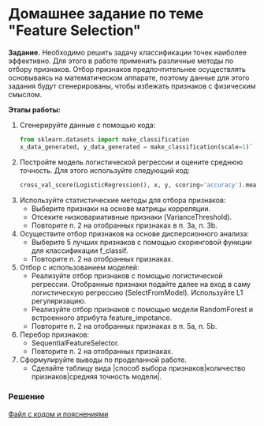 # Домашнее задание по теме "Feature Selection"

__Задание.__ Необходимо решить задачу классификации точек наиболее эффективно. Для этого в работе применить различные методы по отбору признаков. Отбор признаков предпочтительнее осуществлять основываясь на математическом аппарате, поэтому данные для этого задания будут сгенерированы, чтобы избежать признаков с физическим смыслом.

__Этапы работы:__
1. Сгенерируйте данные с помощью кода:  
   ```python
   from sklearn.datasets import make_classification
   x_data_generated, y_data_generated = make_classification(scale=1)`
   ```
2. Постройте модель логистической регрессии и оцените среднюю точность. Для этого используйте следующий код:
   ```python
   cross_val_score(LogisticRegression(), x, y, scoring='accuracy').mean()
   ```
3. Используйте статистические методы для отбора признаков:
   - Выберите признаки на основе матрицы корреляции.
   - Отсеките низковариативные признаки (VarianceThreshold).
   - Повторите п. 2 на отобранных признаках в п. 3a, п. 3b.
4. Осуществите отбор признаков на основе дисперсионного анализа:
   - Выберите 5 лучших признаков с помощью скоринговой функции для классификации f_classif.
   - Повторите п. 2 на отобранных признаках.
5. Отбор с использованием моделей:
   - Реализуйте отбор признаков с помощью логистической регрессии. Отобранные признаки подайте далее на вход в саму логистическую регрессию (SelectFromModel). Используйте L1 регуляризацию.
   - Реализуйте отбор признаков с помощью модели RandomForest и встроенного атрибута feature_impotance.
   - Повторите п. 2 на отобранных признаках в п. 5a, п. 5b.
6. Перебор признаков:
   - SequentialFeatureSelector.
   - Повторите п. 2 на отобранных признаках.
7. Сформулируйте выводы по проделанной работе.
   - Сделайте таблицу вида |способ выбора признаков|количество признаков|средняя точность модели|.

### Решение
[Файл с кодом и пояснениями](/Projects/03_Working_with_features_and_building_models/09_Feature_selection/Solution.ipynb)

